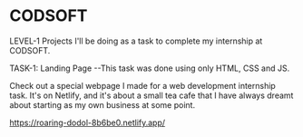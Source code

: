 # CODSOFT 

LEVEL-1
Projects I'll be doing as a task to complete my internship at CODSOFT.


TASK-1: Landing Page
 --This task was done using only HTML, CSS and JS.

Check out a special webpage I made for a web development internship task. It's on Netlify, and it's about a small tea cafe that I have always dreamt about starting as my own business at some point.

https://roaring-dodol-8b6be0.netlify.app/
